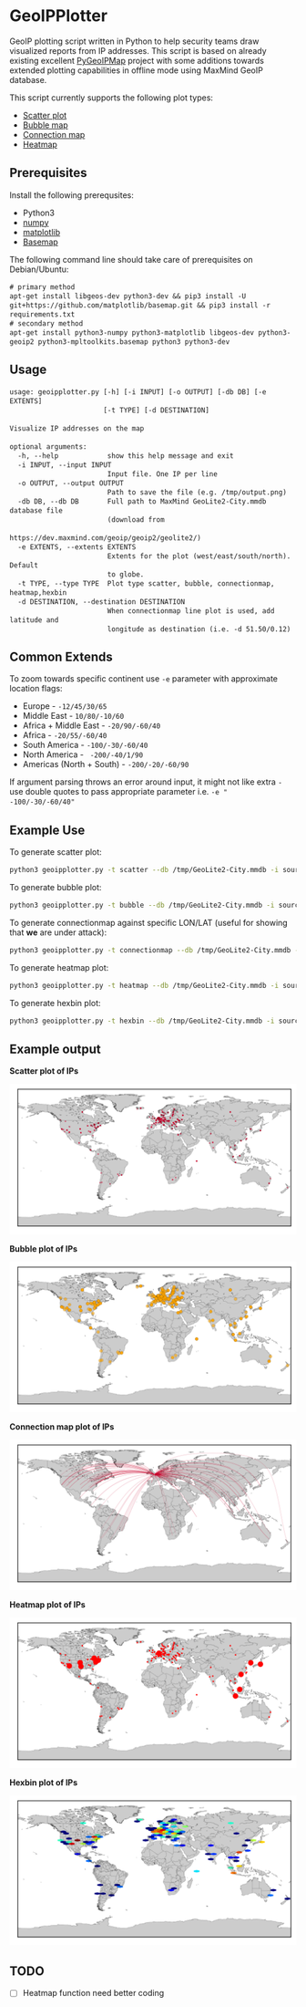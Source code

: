 # GeoIPPlotter

GeoIP plotting script written in Python to help security teams draw visualized reports from IP addresses. This script is based on already existing excellent [PyGeoIPMap](https://github.com/pieqq/PyGeoIpMap) project with some additions towards extended plotting capabilities in offline mode using MaxMind GeoIP database.

This script currently supports the following plot types:
- [Scatter plot](https://matplotlib.org/3.2.2/api/_as_gen/matplotlib.pyplot.scatter.html)
- [Bubble map](https://matplotlib.org/3.2.2/api/_as_gen/matplotlib.pyplot.plot.html#matplotlib.pyplot.plot)
- [Connection map](https://en.wikipedia.org/wiki/Great_circle)
- [Heatmap](http://introtopython.org/visualization_earthquakes.html)

## Prerequisites 

Install the following prerequsites:

* Python3
* [numpy](http://www.numpy.org/)
* [matplotlib](http://matplotlib.org/)
* [Basemap](http://matplotlib.org/basemap/)

The following command line should take care of prerequisites on Debian/Ubuntu:

```
# primary method
apt-get install libgeos-dev python3-dev && pip3 install -U git+https://github.com/matplotlib/basemap.git && pip3 install -r requirements.txt
# secondary method
apt-get install python3-numpy python3-matplotlib libgeos-dev python3-geoip2 python3-mpltoolkits.basemap python3 python3-dev
```

## Usage

```
usage: geoipplotter.py [-h] [-i INPUT] [-o OUTPUT] [-db DB] [-e EXTENTS]
                       [-t TYPE] [-d DESTINATION]

Visualize IP addresses on the map

optional arguments:
  -h, --help            show this help message and exit
  -i INPUT, --input INPUT
                        Input file. One IP per line
  -o OUTPUT, --output OUTPUT
                        Path to save the file (e.g. /tmp/output.png)
  -db DB, --db DB       Full path to MaxMind GeoLite2-City.mmdb database file
                        (download from
                        https://dev.maxmind.com/geoip/geoip2/geolite2/)
  -e EXTENTS, --extents EXTENTS
                        Extents for the plot (west/east/south/north). Default
                        to globe.
  -t TYPE, --type TYPE  Plot type scatter, bubble, connectionmap, heatmap,hexbin
  -d DESTINATION, --destination DESTINATION
                        When connectionmap line plot is used, add latitude and
                        longitude as destination (i.e. -d 51.50/0.12)
```

## Common Extends
To zoom towards specific continent use ```-e``` parameter with approximate location flags:

- Europe - ``` -12/45/30/65 ```
- Middle East - ``` 10/80/-10/60 ```
- Africa + Middle East - ``` -20/90/-60/40 ```
- Africa - ``` -20/55/-60/40 ```
- South America - ``` -100/-30/-60/40 ```
- North America - ```  -200/-40/1/90 ```
- Americas (North + South) - ``` -200/-20/-60/90 ```

If argument parsing throws an error around input, it might not like extra ```-``` use double quotes to pass appropriate parameter i.e. ```-e " -100/-30/-60/40"```

## Example Use

To generate scatter plot:
```bash
python3 geoipplotter.py -t scatter --db /tmp/GeoLite2-City.mmdb -i sourceip.txt -o scatter.png
```
To generate bubble plot:
```bash
python3 geoipplotter.py -t bubble --db /tmp/GeoLite2-City.mmdb -i sourceip.txt -o bubble.png
```
To generate connectionmap against specific LON/LAT (useful for showing that **we** are under attack):
```bash
python3 geoipplotter.py -t connectionmap --db /tmp/GeoLite2-City.mmdb -i sourceip.txt -o connectionmap.png -d 51.50/0.12
```
To generate heatmap plot:
```bash
python3 geoipplotter.py -t heatmap --db /tmp/GeoLite2-City.mmdb -i sourceip.txt -o heatmap.png
```
To generate hexbin plot:
```bash
python3 geoipplotter.py -t hexbin --db /tmp/GeoLite2-City.mmdb -i sourceip.txt -o hexbin.png
```


## Example output

**Scatter plot of IPs**

![Alt text](samples/scatter.png?raw=true "Scatter plot of IPs")

**Bubble plot of IPs**

![Alt text](samples/bubble.png?raw=true "Bubble plot of IPs")

**Connection map plot of IPs**

![Alt text](samples/connectionmap.png?raw=true "Connection map plot of IPs")

**Heatmap plot of IPs**

![Alt text](samples/heatmap.png?raw=true "Heatmap plot of IPs")

**Hexbin plot of IPs**

![Alt text](samples/hexbin.png?raw=true "Hexbin plot of IPs")

## TODO

- [ ] Heatmap function need better coding
